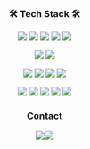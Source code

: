 

<!--
**vivala0519/vivala0519** is a ✨ _special_ ✨ repository because its `README.md` (this file) appears on your GitHub profile.

Here are some ideas to get you started:

- 🔭 I’m currently working on ...
- 🌱 I’m currently learning ...
- 👯 I’m looking to collaborate on ...
- 🤔 I’m looking for help with ...
- 💬 Ask me about ...
- 📫 How to reach me: ...
- 😄 Pronouns: ...
- ⚡ Fun fact: ...
-->
<h3 align="center">🛠 Tech Stack 🛠</h3>
<p align="center"><img src="https://img.shields.io/badge/Python-white?style=flat&logo=Python&logoColor=#3776AB"/> <img src="https://img.shields.io/badge/Java-007396?style=flat&logo=Java&logoColor=white"/> <img src="https://img.shields.io/badge/Spring-6DB33F?style=flat&logo=Spring&logoColor=white"/> <img src="https://img.shields.io/badge/Django-092E20?style=flat&logo=Django&logoColor=white"/> <img src="https://img.shields.io/badge/Flask-000000?style=flat&logo=Flask&logoColor=white"/></p>
<p align="center"><img src="https://img.shields.io/badge/React-61DAFB?style=flat&logo=React&logoColor=white"/> <img src="https://img.shields.io/badge/JavaScript-F7DF1E?style=flat&logo=JavaScript&logoColor=white"/></p>
<p align="center"><img src="https://img.shields.io/badge/MongoDB-47A248?style=flat&logo=MongoDB&logoColor=white"/> <img src="https://img.shields.io/badge/MariaDB-003545?style=flat&logo=MariaDB&logoColor=white"/> <img src="https://img.shields.io/badge/Oracle-F80000?style=flat&logo=Oracle&logoColor=white"/> <img src="https://img.shields.io/badge/MySQL-4479A1?style=flat&logo=MySQL&logoColor=white"/></p>
<p align="center"><img src="https://img.shields.io/badge/AWS-232F3E?style=flat&logo=Amazon AWS&logoColor=white"/> <img src="https://img.shields.io/badge/GitHub-181717?style=flat&logo=GitHub&logoColor=white"/> <img src="https://img.shields.io/badge/Git-F05032?style=flat&logo=Git&logoColor=white"/> <img src="https://img.shields.io/badge/Slack-4A154B?style=flat&logo=Slack&logoColor=white"/> <img src="https://img.shields.io/badge/Trello-0052CC?style=flat&logo=Trello&logoColor=white"/></p>

<h3 align="center">Contact</h3>
<p align="center"><a href="https://velog.io/@vivala0519"><img src="https://img.shields.io/badge/Velog-11B48A?style=flat&logo=Vimeo&logoColor=white&link=https://velog.io/@vivala0519"/></a><a href="https://www.instagram.com/sgo_lee/"><img src="https://img.shields.io/badge/Instagram-E4405F?style=flat&logo=Instagram&logoColor=white&link=https://www.instagram.com/sgo_lee/"/></a></p>
